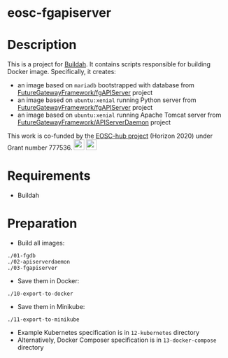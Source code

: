 # eosc-fgapiserver

# Description

This is a project for [Buildah](http://buildah.io/). It contains scripts responsible for building Docker image. Specifically, it creates:

- an image based on `mariadb` bootstrapped with database from [FutureGatewayFramework/fgAPIServer](https://github.com/FutureGatewayFramework/fgAPIServer) project
- an image based on `ubuntu:xenial` running Python server from [FutureGatewayFramework/fgAPIServer](https://github.com/FutureGatewayFramework/fgAPIServer) project
- an image based on `ubuntu:xenial` running Apache Tomcat server from [FutureGatewayFramework/APIServerDaemon](https://github.com/FutureGatewayFramework/APIServerDaemon) project

This work is co-funded by the [EOSC-hub project](http://eosc-hub.eu/) (Horizon 2020) under Grant number 777536.
<img src="https://wiki.eosc-hub.eu/download/attachments/1867786/eu%20logo.jpeg?version=1&modificationDate=1459256840098&api=v2" height="24">
<img src="https://wiki.eosc-hub.eu/download/attachments/18973612/eosc-hub-web.png?version=1&modificationDate=1516099993132&api=v2" height="24">

# Requirements

- Buildah

# Preparation

- Build all images:

```
./01-fgdb
./02-apiserverdaemon
./03-fgapiserver
```

- Save them in Docker:

```
./10-export-to-docker
```

- Save them in Minikube:

```
./11-export-to-minikube
```

- Example Kubernetes specification is in `12-kubernetes` directory
- Alternatively, Docker Composer specification is in `13-docker-compose` directory
